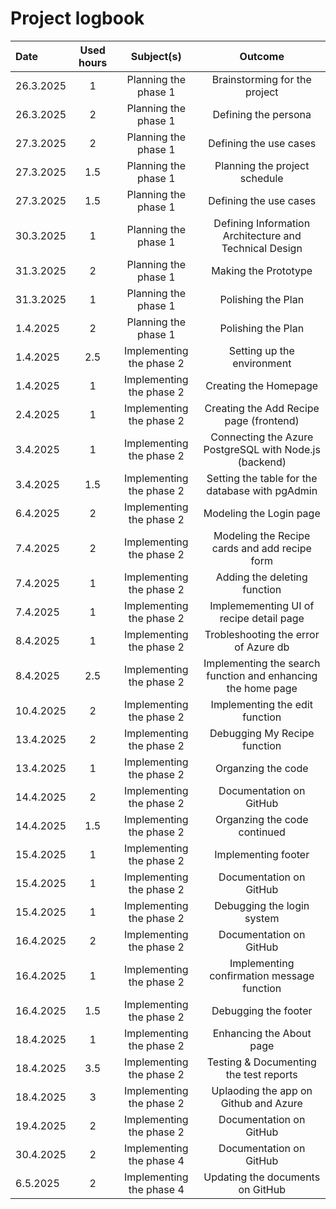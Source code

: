 # Project logbook

| Date  | Used hours | Subject(s) |  Outcome |
| :---  |     :---:      |     :---:      |     :---:      |
| 26.3.2025 | 1 | Planning the phase 1  | Brainstorming for the project  |
| 26.3.2025 | 2 | Planning the phase 1  | Defining the persona  |
| 27.3.2025 | 2 | Planning the phase 1  | Defining the use cases  |
| 27.3.2025 | 1.5 | Planning the phase 1  | Planning the project schedule  |
| 27.3.2025 | 1.5 | Planning the phase 1  | Defining the use cases |
| 30.3.2025 | 1 | Planning the phase 1  | Defining Information Architecture and Technical Design |
| 31.3.2025 | 2 | Planning the phase 1  | Making the Prototype |
| 31.3.2025 | 1 | Planning the phase 1  | Polishing the Plan |
| 1.4.2025 | 2 | Planning the phase 1  | Polishing the Plan | 14h
| 1.4.2025 | 2.5 | Implementing the phase 2  | Setting up the environment |
| 1.4.2025 | 1 | Implementing the phase 2  | Creating the Homepage |
| 2.4.2025 | 1 | Implementing the phase 2  | Creating the Add Recipe page (frontend) |
| 3.4.2025 | 1 | Implementing the phase 2  | Connecting the Azure PostgreSQL with Node.js (backend) |
| 3.4.2025 | 1.5 | Implementing the phase 2  | Setting the table for the database with pgAdmin |
| 6.4.2025 | 2 | Implementing the phase 2  | Modeling the Login page |
| 7.4.2025 | 2 | Implementing the phase 2  | Modeling the Recipe cards and add recipe form |  
| 7.4.2025 | 1 | Implementing the phase 2  | Adding the deleting function |
| 7.4.2025 | 1 | Implementing the phase 2  | Implemementing UI of recipe detail page |
| 8.4.2025 | 1 | Implementing the phase 2  | Trobleshooting the error of Azure db |  
| 8.4.2025 | 2.5 | Implementing the phase 2  | Implementing the search function and enhancing the home page |
| 10.4.2025 | 2 | Implementing the phase 2  | Implementing the edit function |
| 13.4.2025 | 2 | Implementing the phase 2  | Debugging My Recipe function |
| 13.4.2025 | 1 | Implementing the phase 2  | Organzing the code |
| 14.4.2025 | 2 | Implementing the phase 2  | Documentation on GitHub |
| 14.4.2025 | 1.5 | Implementing the phase 2  | Organzing the code continued |
| 15.4.2025 | 1 | Implementing the phase 2  | Implementing footer | 
| 15.4.2025 | 1 | Implementing the phase 2  | Documentation on GitHub |
| 15.4.2025 | 1 | Implementing the phase 2  | Debugging the login system |
| 16.4.2025 | 2 | Implementing the phase 2  | Documentation on GitHub | 
| 16.4.2025 | 1 | Implementing the phase 2  | Implementing confirmation message function | 
| 16.4.2025 | 1.5 | Implementing the phase 2  | Debugging the footer | 
| 18.4.2025 | 1 | Implementing the phase 2  | Enhancing the About page | 
| 18.4.2025 | 3.5 | Implementing the phase 2  | Testing & Documenting the test reports | 
| 18.4.2025 | 3 | Implementing the phase 2  | Uplaoding the app on Github and Azure | 
| 19.4.2025 | 2 | Implementing the phase 2  | Documentation on GitHub | 
| 30.4.2025 | 2 | Implementing the phase 4  | Documentation on GitHub | 
| 6.5.2025 | 2 | Implementing the phase 4  | Updating the documents on GitHub | 45h
